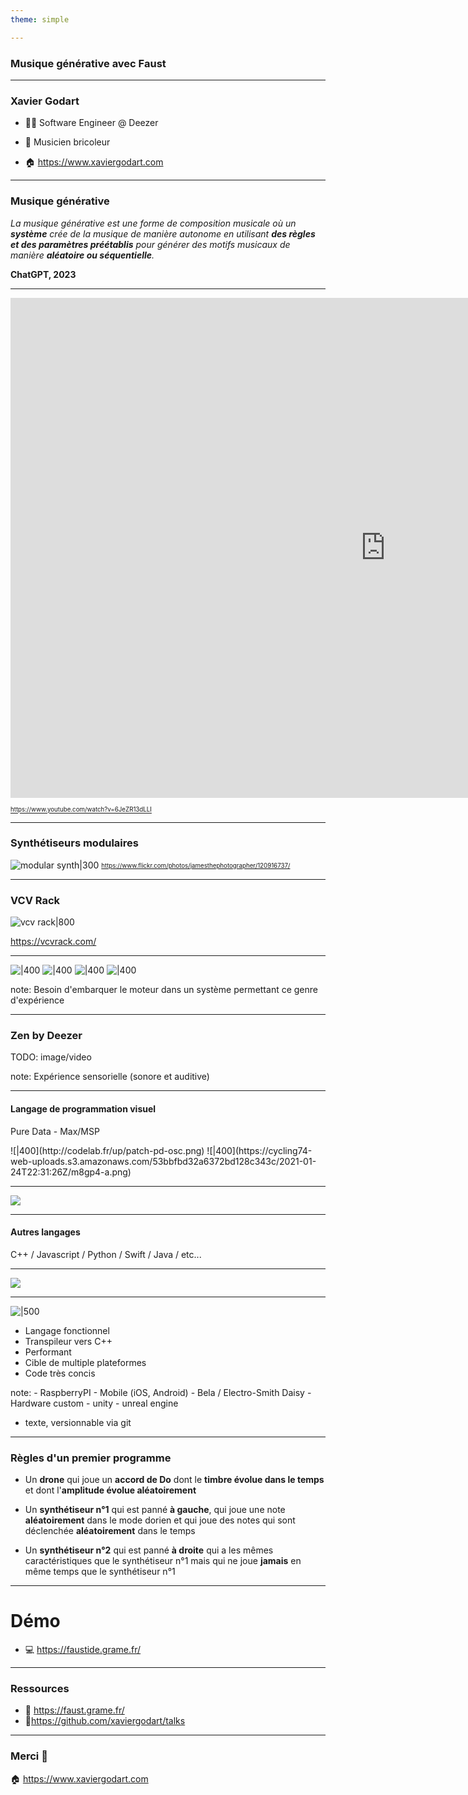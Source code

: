 ```yaml
---
theme: simple

---
```


### Musique générative avec Faust

---

### Xavier Godart

 - 👨‍🦲 Software Engineer @ Deezer

 - 🎸 Musicien bricoleur

- 🏠  https://www.xaviergodart.com

---

### Musique générative

*La musique générative est une forme de composition musicale où un **système** crée de la musique de manière autonome en utilisant **des règles et des paramètres préétablis** pour générer des motifs musicaux de manière **aléatoire ou séquentielle**.*

**ChatGPT, 2023**

---

<iframe width="1200" height="800" src="https://www.youtube.com/embed/6JeZR13dLLI?si=Wl7TpYgh1z0KNYjp&amp;controls=0&amp;start=8737" title="YouTube video player" frameborder="0" allow="accelerometer; autoplay; clipboard-write; encrypted-media; gyroscope; picture-in-picture; web-share" allowfullscreen></iframe>

<sub><sup>https://www.youtube.com/watch?v=6JeZR13dLLI</sup></sub>

---

### Synthétiseurs modulaires

![modular synth|300](https://upload.wikimedia.org/wikipedia/commons/3/3d/Steveporcaro_toto.jpg)
<sub><sup>https://www.flickr.com/photos/jamesthephotographer/120916737/</sup></sub>

---

### VCV Rack

![vcv rack|800](https://i.redd.it/ppnkojxu8clz.png)

https://vcvrack.com/

---

<split even no-margin>

![|400](http://www.sonore-visuel.fr/sites/default/files/styles/image_grande_crop/public/soundings2.jpg?itok=oNEdkDA9) 
![|400](https://zen.deezer.com/processed_images/meditation-inapp.71ef33d314b610bb.webp) 
![|400](https://geekopolis472579515.files.wordpress.com/2021/04/fez1.png)
![|400](https://www.aquitaineonline.com/images/stories/Euskal_2020/PR-EvV15-Trobairitz2019Jeune_publicCCPOA.JPG)
</split>

note:
Besoin d'embarquer le moteur dans un système permettant ce genre d'expérience

---

### Zen by Deezer

TODO: image/video

note:
Expérience sensorielle (sonore et auditive)

---

#### Langage de programmation visuel

Pure Data - Max/MSP

<split even no-margin>
![|400](http://codelab.fr/up/patch-pd-osc.png)
![|400](https://cycling74-web-uploads.s3.amazonaws.com/53bbfbd32a6372bd128c343c/2021-01-24T22:31:26Z/m8gp4-a.png)
</split>

---

![](https://libros.catedu.es/uploads/images/gallery/2022-11/scaled-1680-/image-1667561146711.png)

---

#### Autres langages

C++ / Javascript / Python / Swift / Java / etc...

---

![](https://wiki.analog.com/_media/resources/tools-software/sharc-audio-module/logo_faust_complet_bleu.png)

---

![|500](https://wiki.analog.com/_media/resources/tools-software/sharc-audio-module/logo_faust_complet_bleu.png)

- Langage fonctionnel
- Transpileur vers C++
- Performant
- Cible de multiple plateformes
- Code très concis

note:
	 - RaspberryPI
	 - Mobile (iOS, Android)
	 - Bela / Electro-Smith Daisy
	 - Hardware custom
	 - unity
	 - unreal engine
  - texte, versionnable via git
---

### Règles d'un premier programme

- Un **drone** qui joue un **accord de Do** dont le **timbre évolue dans le temps** et dont l'**amplitude évolue aléatoirement**

- Un **synthétiseur n°1** qui est panné **à gauche**, qui joue une note **aléatoirement** dans le mode dorien et qui joue des notes qui sont déclenchée **aléatoirement** dans le temps

- Un **synthétiseur n°2** qui est panné **à droite** qui a les mêmes caractéristiques que le synthétiseur n°1 mais qui ne joue **jamais** en même temps que le synthétiseur n°1

---

# Démo

- 💻 https://faustide.grame.fr/

---

### Ressources

- 📖 https://faust.grame.fr/
- 📍https://github.com/xaviergodart/talks

---

### Merci 🙏



🏠  https://www.xaviergodart.com
